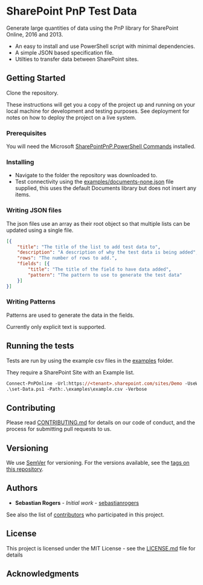 # SharePoint PnP Test Data

Generate large quantities of data using the PnP library for SharePoint Online, 2016 and 2013.

- An easy to install and use PowerShell script with minimal dependencies.
- A simple JSON based specification file.
- Utilties to transfer data between SharePoint sites.

## Getting Started

Clone the repository.

These instructions will get you a copy of the project up and running on your local machine for development and testing purposes. See deployment for notes on how to deploy the project on a live system.

### Prerequisites

You will need the Microsoft [SharePointPnP.PowerShell Commands](https://github.com/SharePoint/PnP-PowerShell) installed.

### Installing

- Navigate to the folder the repository was downloaded to.
- Test connectivity using the [examples/documents-none.json](examples/documents-none.json) file supplied, this uses the default Documents library but does not insert any items.

### Writing JSON files

The json files use an array as their root object so that multiple lists can be updated using a single file.

```json
[{
    "title": "The title of the list to add test data to",
    "description": "A description of why the test data is being added",
    "rows": "The number of rows to add.",
    "fields": [{
        "title": "The title of the field to have data added",
        "pattern": "The pattern to use to generate the test data"
    }]
}]
```

### Writing Patterns

Patterns are used to generate the data in the fields.

Currently only explicit text is supported.

## Running the tests

Tests are run by using the example csv files in the [examples](./examples) folder.

They require a SharePoint Site with an Example list.

```ps
Connect-PnPOnline -Url:https://<tenant>.sharepoint.com/sites/Demo -UseWeb
.\set-Data.ps1 -Path:.\examples\example.csv -Verbose
```

## Contributing

Please read [CONTRIBUTING.md](./CONTRIBUTING.md) for details on our code of conduct, and the process for submitting pull requests to us.

## Versioning

We use [SemVer](http://semver.org/) for versioning. For the versions available, see the [tags on this repository](https://github.com/your/project/tags). 

## Authors

* **Sebastian Rogers** - *Initial work* - [sebastianrogers](https://github.com/sebastianrogers)

See also the list of [contributors](https://github.com/sebastianrogers/sharepoint-pnp-test-data/contributors) who participated in this project.

## License

This project is licensed under the MIT License - see the [LICENSE.md](LICENSE.md) file for details

## Acknowledgments
